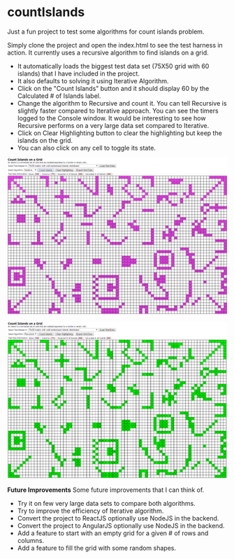 # countIslands
Just a fun project to test some algorithms for count islands problem.

Simply clone the project and open the index.html to see the test harness in action.
It currently uses a recursive algorithm to find islands on a grid.

* It automatically loads the biggest test data set (75X50 grid with 60 islands) that I have included in the project.
* It also defaults to solving it using Iterative Algorithm.
* Click on the "Count Islands" button and it should display 60 by the Calculated # of Islands label.
* Change the algorithm to Recursive and count it.  You can tell Recursive is slightly faster compared to Iterative approach. You can see the timers logged to the Console window. It would be interesting to see how Recursive performs on a very large data set compared to Iterative.
* Click on Clear Highlighting button to clear the highlighting but keep the islands on the grid.
* You can also click on any cell to toggle its state.

![Sample Output from Iterative Algorithm](https://github.com/sonnypdx/countIslands/blob/master/images/countIslands_Iterative.png) 

![Sample Output from Recursive Algorithm](https://github.com/sonnypdx/countIslands/blob/master/images/countIslands_Recursion.png)

**Future Improvements**
Some future improvements that I can think of.
* Try it on few very large data sets to compare both algorithms.
* Try to improve the efficiency of Iterative algorithm.
* Convert the project to ReactJS optionally use NodeJS in the backend.
* Convert the project to AngularJS optionally use NodeJS in the backend.
* Add a feature to start with an empty grid for a given # of rows and columns.
* Add a feature to fill the grid with some random shapes.
